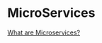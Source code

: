 # MicroServices

[What are Microservices?](https://www.geeksforgeeks.org/system-design/microservices/)
